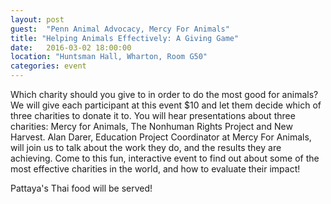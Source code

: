 ```yaml
---
layout: post
guest:  "Penn Animal Advocacy, Mercy For Animals"
title: "Helping Animals Effectively: A Giving Game"
date:   2016-03-02 18:00:00
location: "Huntsman Hall, Wharton, Room G50"
categories: event
---
```


Which charity should you give to in order to do the most good for animals? We will give each participant at this event $10 and let them decide which of three charities to donate it to. You will hear presentations about three charities: Mercy for Animals, The Nonhuman Rights Project and New Harvest. Alan Darer, Education Project Coordinator at Mercy For Animals, will join us to talk about the work they do, and the results they are achieving. Come to this fun, interactive event to find out about some of the most effective charities in the world, and how to evaluate their impact!

Pattaya's Thai food will be served!
